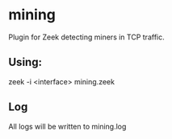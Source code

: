 # mining
Plugin for Zeek detecting miners in TCP traffic.

## Using:
zeek -i \<interface\> mining.zeek

## Log
All logs will be written to mining.log
